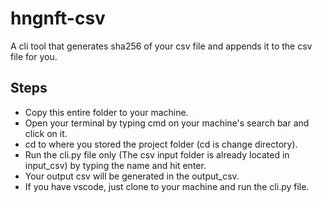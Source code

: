 # hngnft-csv
A cli tool that generates sha256 of your csv file and appends it to the csv file for you.

## Steps
- Copy this entire folder to your machine.
- Open your terminal by typing cmd on your machine's search bar and click on it.
- cd to where you stored the project folder (cd is change directory).
- Run the cli.py file only (The csv input folder is already located in input_csv) by typing the name and hit enter.
- Your output csv will be generated in the output_csv.
- If you have vscode, just clone to your machine and run the cli.py file.